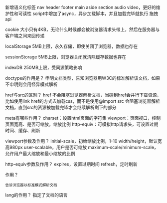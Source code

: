 新增语义化标签
    nav header footer main  aside   section audio video，更好的维护性和可读性
    script中增加了async，异步加载脚本，并且加载完毕就执行
    拖拽api

cookie
    大小只有4KB，无论什么时候都会被浏览器请求头带上，然后在服务器与客户端之间来回传递

localStorage
    5MB上限，永久存储，即使关闭了浏览器，数据也存在

sessionStorage
    5MB上限，浏览器关闭就清除缓存数据也存在

indexDB
    250MB上限，受同源策略影响

doctype的作用是？
    申明文档类型，告知浏览器用W3C的标准解析该文档，如果不申明则会用怪异模式解析

href与src的区别？
    href
        不会阻塞浏览器解析文档，当碰到href会并行下载资源，比如使用link href的方式去加载css，而不是使用@import
    src
        会阻塞浏览器解析文档，直到src的资源被加载完毕才会继续解析剩下的部分

meta有哪些作用？
    charset：设置html页面的字符集
    viewport：页面视口，控制页面宽高、是否可缩放，缩放比例
    http-equiv：可模拟http请求头，可设置过期时间、缓存、刷新

viewport参数及作用？
    initial-scale，初始缩放比例，1-10
    width/height，默认宽高980px
    user-scalable，用户是否可缩放
    maximum-scale/minimum-scale，允许用户最大缩放和最小缩放的比例

http-equiv参数及作用？
    expires，设置过期时间
    refresh，定时刷新

<!doctype html>作用？
    告诉浏览器以标准模式解析文档

lang的作用？
    指定了文档的语言